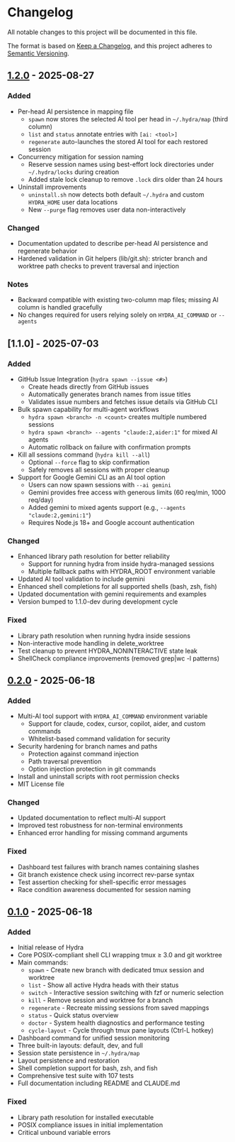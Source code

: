 # Changelog

All notable changes to this project will be documented in this file.

The format is based on [Keep a Changelog](https://keepachangelog.com/en/1.0.0/),
and this project adheres to [Semantic Versioning](https://semver.org/spec/v2.0.0.html).

## [1.2.0] - 2025-08-27

### Added
- Per-head AI persistence in mapping file
  - `spawn` now stores the selected AI tool per head in `~/.hydra/map` (third column)
  - `list` and `status` annotate entries with `[ai: <tool>]`
  - `regenerate` auto-launches the stored AI tool for each restored session
- Concurrency mitigation for session naming
  - Reserve session names using best-effort lock directories under `~/.hydra/locks` during creation
  - Added stale lock cleanup to remove `.lock` dirs older than 24 hours
 - Uninstall improvements
   - `uninstall.sh` now detects both default `~/.hydra` and custom `HYDRA_HOME` user data locations
   - New `--purge` flag removes user data non-interactively

### Changed
- Documentation updated to describe per-head AI persistence and regenerate behavior
- Hardened validation in Git helpers (lib/git.sh): stricter branch and worktree path checks to prevent traversal and injection

### Notes
- Backward compatible with existing two-column map files; missing AI column is handled gracefully
- No changes required for users relying solely on `HYDRA_AI_COMMAND` or `--agents`

## [1.1.0] - 2025-07-03

### Added
- GitHub Issue Integration (`hydra spawn --issue <#>`)
  - Create heads directly from GitHub issues
  - Automatically generates branch names from issue titles
  - Validates issue numbers and fetches issue details via GitHub CLI
- Bulk spawn capability for multi-agent workflows
  - `hydra spawn <branch> -n <count>` creates multiple numbered sessions
  - `hydra spawn <branch> --agents "claude:2,aider:1"` for mixed AI agents
  - Automatic rollback on failure with confirmation prompts
- Kill all sessions command (`hydra kill --all`)
  - Optional `--force` flag to skip confirmation
  - Safely removes all sessions with proper cleanup
- Support for Google Gemini CLI as an AI tool option
  - Users can now spawn sessions with `--ai gemini`
  - Gemini provides free access with generous limits (60 req/min, 1000 req/day)
  - Added gemini to mixed agents support (e.g., `--agents "claude:2,gemini:1"`)
  - Requires Node.js 18+ and Google account authentication

### Changed
- Enhanced library path resolution for better reliability
  - Support for running hydra from inside hydra-managed sessions
  - Multiple fallback paths with HYDRA_ROOT environment variable
- Updated AI tool validation to include gemini
- Enhanced shell completions for all supported shells (bash, zsh, fish)
- Updated documentation with gemini requirements and examples
- Version bumped to 1.1.0-dev during development cycle

### Fixed
- Library path resolution when running hydra inside sessions
- Non-interactive mode handling in delete_worktree
- Test cleanup to prevent HYDRA_NONINTERACTIVE state leak
- ShellCheck compliance improvements (removed grep|wc -l patterns)

## [0.2.0] - 2025-06-18

### Added
- Multi-AI tool support with `HYDRA_AI_COMMAND` environment variable
  - Support for claude, codex, cursor, copilot, aider, and custom commands
  - Whitelist-based command validation for security
- Security hardening for branch names and paths
  - Protection against command injection
  - Path traversal prevention
  - Option injection protection in git commands
- Install and uninstall scripts with root permission checks
- MIT License file

### Changed
- Updated documentation to reflect multi-AI support
- Improved test robustness for non-terminal environments
- Enhanced error handling for missing command arguments

### Fixed
- Dashboard test failures with branch names containing slashes
- Git branch existence check using incorrect rev-parse syntax
- Test assertion checking for shell-specific error messages
- Race condition awareness documented for session naming

## [0.1.0] - 2025-06-18

### Added
- Initial release of Hydra
- Core POSIX-compliant shell CLI wrapping tmux ≥ 3.0 and git worktree
- Main commands:
  - `spawn` - Create new branch with dedicated tmux session and worktree
  - `list` - Show all active Hydra heads with their status
  - `switch` - Interactive session switching with fzf or numeric selection
  - `kill` - Remove session and worktree for a branch
  - `regenerate` - Recreate missing sessions from saved mappings
  - `status` - Quick status overview
  - `doctor` - System health diagnostics and performance testing
  - `cycle-layout` - Cycle through tmux pane layouts (Ctrl-L hotkey)
- Dashboard command for unified session monitoring
- Three built-in layouts: default, dev, and full
- Session state persistence in `~/.hydra/map`
- Layout persistence and restoration
- Shell completion support for bash, zsh, and fish
- Comprehensive test suite with 107 tests
- Full documentation including README and CLAUDE.md

### Fixed
- Library path resolution for installed executable
- POSIX compliance issues in initial implementation
- Critical unbound variable errors

[0.2.0]: https://github.com/yourusername/hydra/compare/v0.1.0...v0.2.0
[0.1.0]: https://github.com/yourusername/hydra/releases/tag/v0.1.0
[1.2.0]: https://github.com/yourusername/hydra/compare/release/v1.1.0...release/v1.2.0
